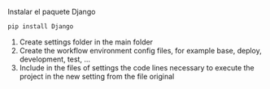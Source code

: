 Instalar el paquete Django
```sh
pip install Django
```
1. Create settings folder in the main folder
2. Create the workflow environment config files, for example base, deploy, development, test, ...
3. Include in the files of settings the code lines necessary to execute the project in the new setting from the file original



